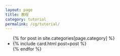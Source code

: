 ```yaml
---
layout: page
title: 教程
category: tutorial
permalink: /cg/tutorial/
---
```


<div class="posts">
  <ul>
    {% for post in site.categories[page.category] %}
      <li>{% include card.html post=post %}</li>
    {% endfor %}
  </ul>
</div>